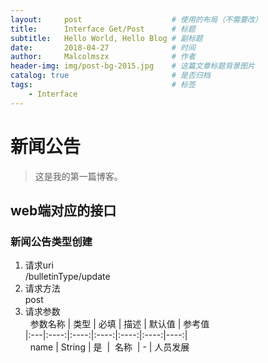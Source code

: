 ```yaml
---
layout:     post                    # 使用的布局（不需要改）
title:      Interface Get/Post      # 标题 
subtitle:   Hello World, Hello Blog # 副标题
date:       2018-04-27              # 时间
author:     Malcolmszx              # 作者
header-img: img/post-bg-2015.jpg    # 这篇文章标题背景图片
catalog: true                       # 是否归档
tags:                               # 标签
    - Interface
---
```


# 新闻公告
> 这是我的第一篇博客。

## web端对应的接口

### 新闻公告类型创建

1. 请求uri<br>
/bulletinType/update
2. 请求方法<br>
post
3. 请求参数<br>
   参数名称 | 类型 | 必填 | 描述 | 默认值 | 参考值 <br>
   |:---|:----:|:----:|:----:|:----:|:----:|----:| <br>
     name | String | 是  |  名称  | - | 人员发展 <br>
